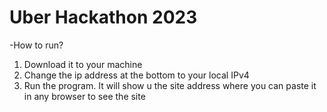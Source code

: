 # Uber Hackathon 2023

-How to run?
1. Download it to your machine
2. Change the ip address at the bottom to your local IPv4
3. Run the program. It will show u the site address where you can paste it in any browser to see the site
